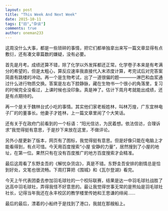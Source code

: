```yaml
---
layout: post
title: "This Week And Next Week"
date: 2015-10-11
tags: ["旧","杂谈"]
comments: true
author: oneman233
---
```


这周没什么大事，都是一些琐碎的事情，把它们都单独拿出来写一篇文章显得有点敷衍，还有凑文章篇数的嫌疑，没有必要。

首先是月考。成绩还算不错，除了化学以外发挥都还正常。化学卷子本来是有考满分的希望的，但是太粗心，算反应速率我直接代入末浓度计算，考完试后对完答案简直有跳楼的冲动。再一个是生物考试，出了一道很偏的题————淋巴和血浆通过什么进行物质交换。答案是左右下腔静脉，藏在生物书一个很小的角落里，复习的时候完全没看过，上课时候也没印象。真是神了。估计下周月考就能出成绩，还是有点期待的。

再一个是关于魏林台式小吃的事情。其实他们家老板姓林，叫林万煌，广东宜林电子厂的的董事长。他妻子才姓林，上一篇文章里闹了个大笑话。

还有关于在政府门前看到的一个标语：“阳光信访，为民着想。依法信访，合理诉求”我觉得挺有意思，于是抄下来放在这里，不做评论。

另外小屋更新了版本，网页有了图标，我觉得挺有意思。但是好像只能在电脑上才能看得到，有点可惜。今天用百度搜索“小屋 安静的力量”，居然搜到了小屋的地址，在第一位。果然只有在没有百度推广的地方百度搜索才会精准。

最后这周看了东野圭吾的《解忧杂货店》，真是不错。东野圭吾安排的剧情总是恰到好处，文笔也很流畅。下周打算把《围城》和《瓦尔登湖》看完。

今天上午代表团委去参加羽毛球社的一个校际联赛，结果是达一中羽毛球社战胜了达高中羽毛球社，弄得我怪不好意思的。最让我觉得世事无常的是熊灿是羽毛球社社长，记得当年我还在永丰校区的教学楼里传她和王思谦的绯闻......

最后的最后，漂着的小船终于是找到了港口，我就在那艘船上。